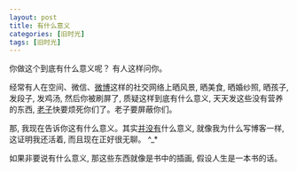 ```yaml
---
layout: post
title: 有什么意义
categories: [旧时光]
tags: [旧时光]
---
```


你做这个到底有什么意义呢？ 有人这样问你。

经常有人在空间、微信、[微博](http://weibo.com/ym1f)这样的社交网络上晒风景, 晒美食, 晒婚纱照, 晒孩子, 发段子, 发鸡汤, 然后你被刷屏了, 质疑这样到底有什么意义, 天天发这些没有营养的东西, [老子](http://baike.baidu.com/subview/2237/5236581.htm)快要烦死你们了。老子要屏蔽你们。 

那, 我现在告诉你这有什么意义。其实[并没有](http://baike.baidu.com/item/然而并没有什么卵用)什么意义, 就像我为什么写博客一样, 这证明我还活着, 而且现在正好很无聊。 ^_*

如果非要说有什么意义,  那这些东西就像是书中的插画, 假设人生是一本书的话。